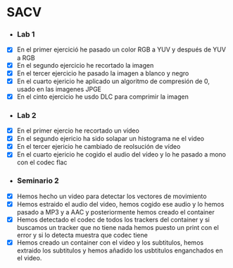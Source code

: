 # SACV

- ### Lab 1
 - [x] En el primer ejercició he pasado un color RGB a YUV y después de YUV a RGB
 - [x] En el segundo ejercicio he recortado la imagen
 - [x] En el tercer ejercicio he pasado la imagen a blanco y negro
 - [x] En el cuarto ejericio he aplicado un algoritmo de compresión de 0, usado en las imagenes JPGE
 - [x] En el cinto ejercicio he usdo DLC para comprimir la imagen 
- ### Lab 2
- [x] En el primer ejercio he recortado un vídeo 
- [x] En el segundo ejericio ha sido solapar un histograma ne el video
- [x] En el tercer ejericio he cambiado de reolsución de vídeo
- [x] En el cuarto ejericio he cogido el audio del vídeo y lo he pasado a mono con el codec flac
- ### Seminario 2
- [x] Hemos hecho un video para detectar los vectores de movimiento
- [x] Hemos estraido el audio del video, hemos cogido ese audio y lo hemos pasado a MP3 y a AAC y posteriormente hemos creado el container
- [x] Hemos detectado el codec de todos los trackers del container y si buscamos un tracker que no tiene nada hemos puesto un print con el error y si lo detecta muestra que codec tiene
- [x] Hemos creado un container con el video y los subtitulos, hemos extraido los subtitulos y hemos añadido los usbtitulos enganchados en el video.  
